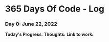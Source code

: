 # 365 Days Of Code - Log

### Day 0: June 22, 2022
**Today's Progress**:
**Thoughts:**
**Link to work:**

